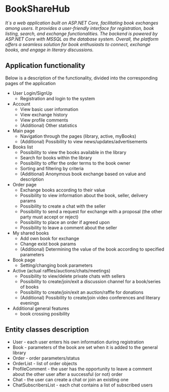 # BookShareHub

*It`s a web application built on ASP.NET Core, facilitating book exchanges among users. 
It provides a user-friendly interface for registration, book listing, search, and exchange functionalities.
The backend is powered by ASP.NET Core with MSSQL as the database system. 
Overall, the platform offers a seamless solution for book enthusiasts to connect, exchange books, and engage in literary discussions.*

## Application functionality

Below is a description of the functionality, divided into the corresponding pages of the application
- User Login/SignUp
    - Registration and login to the system
- Account
    - View basic user information
    - View exchange history
    - View profile comments
    - (Additional) Other statistics
- Main page
    - Navigation through the pages (library, active, myBooks)
    - (Additional) Possibility to view news/updates/advertisements
- Books list
    - Possibility to view the books available in the library
    - Search for books within the library
    - Possibility to offer the order terms to the book owner
    - Sorting and filtering by criteria
    - (Additional) Anonymous book exchange based on value and description
- Order page
    - Exchange books according to their value
    - Possibility to view information about the book, seller, delivery params
    - Possibility to create a chat with the seller
    - Possibility to send a request for exchange with a proposal (the other party must accept or reject)
    - Possibility to place an order if agreed upon
    - Possibility to leave a comment about the seller
- My shared books
    - Add own book for exchange
    - Change exist book params
    - (Additional) Determining the value of the book according to specified parameters
- Book page
    - Setting/changing book parameters
- Active (actual raffles/auctions/chats/meetings)
    - Possibility to view/delete private chats with sellers
    - Possibility to create/join/exit a discussion channel for a book/series of books
    - Possibility to create/join/exit an auction/raffle for donations
    - (Additional) Possibility to create/join video conferences and literary evenings
- Additional general features
    - book crossing posibility

## Entity classes description

- User - each user enters his own information during registration
- Book - parameters of the book are set when it is added to the general library
- Order - order parameters/status
- OrderList - list of order objects
- ProfileComment - the user has the opportunity to leave a comment about the other user after a successful (or not) order
- Chat - the user can create a chat or join an existing one
- ChatSubscribersList - each chat contains a list of subscribed users
